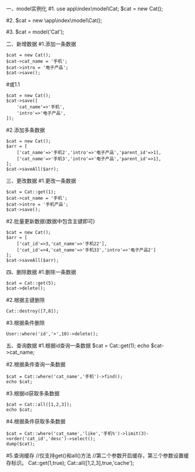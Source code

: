 一、model实例化
#1.
use app\index\model\Cat;
$cat = new Cat();

#2.
$cat =  new \app\index\model\Cat();

#3.
$cat = model('Cat');


二、新增数据
#1.添加一条数据

    $cat = new Cat();
    $cat->cat_name = '手机';
    $cat->intro = '电子产品';
    $cat->save();

#或1.1

    $cat = new Cat();
    $cat->save([
        'cat_name'=>'手机',
        'intro'=>'电子产品',
    ]);

#2.添加多条数据

    $cat = new Cat();
    $arr = [
        ['cat_name'=>'手机2','intro'=>'电子产品','parent_id'=>1],
        ['cat_name'=>'手机3','intro'=>'电子产品','parent_id'=>1],
    ];
    $cat->saveAll($arr);

三、更改数据
#1.更改一条数据

    $cat = Cat::get(1);
    $cat->cat_name = '手机';
    $cat->intro = '手机产品';
    $cat->save();


#2.批量更新数据(数据中包含主键即可)

    $cat = new Cat();
    $arr = [
        ['cat_id'=>3,'cat_name'=>'手机22'],
        ['cat_id'=>4,'cat_name'=>'手机33','intro'=>'电子产品2']
    ];
    $cat->saveAll($arr);

四、删除数据
#1.删除一条数据

    $cat = Cat::get(5);
    $cat->delete();

#2.根据主键删除

    Cat::destroy([7,8]);

#3.根据条件删除

    User::where('id','>',10)->delete();

五、查询数据
#1.根据id查询一条数据
    $cat = Cat::get(1);
    echo $cat->cat_name;

#2.根据条件查询一条数据

    $cat = Cat::where('cat_name','手机')->find();
    echo $cat;

#3.根据id获取多条数据

    $cat = Cat::all([1,2,3]);
    echo $cat;

#4.根据条件获取多条数据

    $cat = Cat::where('cat_name','like','手机%')->limit(3)->order('cat_id','desc')->select();
    dump($cat);

#5.查询缓存
    //仅支持get()和all()方法
    //第二个参数开启缓存，第三个参数设置缓存标识。
    Cat::get(1,true);
    Cat::all([1,2,3],true,'cache');
